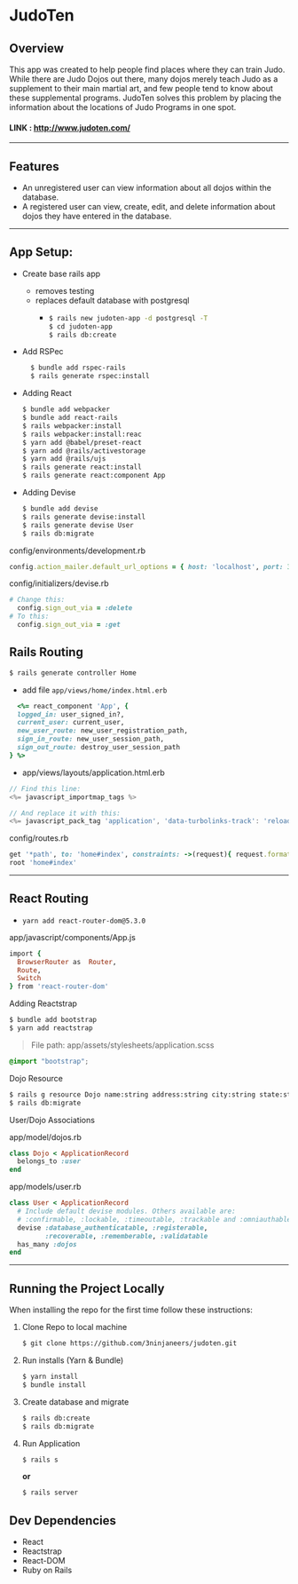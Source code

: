 # JudoTen

## Overview

This app was created to help people find places where they can train Judo. While there are Judo Dojos out there, many dojos merely teach Judo as a supplement to their main martial art, and few people tend to know about these supplemental programs. JudoTen solves this problem by placing the information about the locations of Judo Programs in one spot.

#### LINK : http://www.judoten.com/

---

## Features

- An unregistered user can view information about all dojos within the database.
- A registered user can view, create, edit, and delete information about dojos they have entered in the database.

---

## App Setup:

- Create base rails app
  - removes testing
  - replaces default database with postgresql
    - ```bash
      $ rails new judoten-app -d postgresql -T
      $ cd judoten-app
      $ rails db:create
      ```
- Add RSPec
  ```bash
    $ bundle add rspec-rails
    $ rails generate rspec:install
  ```
- Adding React
  ```bash
  $ bundle add webpacker
  $ bundle add react-rails
  $ rails webpacker:install
  $ rails webpacker:install:reac
  $ yarn add @babel/preset-react
  $ yarn add @rails/activestorage
  $ yarn add @rails/ujs
  $ rails generate react:install
  $ rails generate react:component App
  ```
- Adding Devise

  ```bash
  $ bundle add devise
  $ rails generate devise:install
  $ rails generate devise User
  $ rails db:migrate
  ```

config/environments/development.rb

```ruby
config.action_mailer.default_url_options = { host: 'localhost', port: 3000 }
```

config/initializers/devise.rb

```ruby
# Change this:
  config.sign_out_via = :delete
# To this:
  config.sign_out_via = :get
```

## Rails Routing

```bash
$ rails generate controller Home
```

- add file `app/views/home/index.html.erb`

```ruby
  <%= react_component 'App', {
  logged_in: user_signed_in?,
  current_user: current_user,
  new_user_route: new_user_registration_path,
  sign_in_route: new_user_session_path,
  sign_out_route: destroy_user_session_path
} %>
```

- app/views/layouts/application.html.erb

```javascript
// Find this line:
<%= javascript_importmap_tags %>

// And replace it with this:
<%= javascript_pack_tag 'application', 'data-turbolinks-track': 'reload' %>
```

config/routes.rb

```ruby
get '*path', to: 'home#index', constraints: ->(request){ request.format.html? }
root 'home#index'
```

---

## React Routing

- `yarn add react-router-dom@5.3.0`

app/javascript/components/App.js

```ruby
import {
  BrowserRouter as  Router,
  Route,
  Switch
} from 'react-router-dom'
```

Adding Reactstrap

```bash
$ bundle add bootstrap
$ yarn add reactstrap
```

> File path: app/assets/stylesheets/application.scss

```scss
@import "bootstrap";
```

Dojo Resource

```bash
$ rails g resource Dojo name:string address:string city:string state:string website:string phone:string instructor:string email:string image:text user_id:integer
$ rails db:migrate
```

User/Dojo Associations

app/model/dojos.rb

```ruby
class Dojo < ApplicationRecord
  belongs_to :user
end
```

app/models/user.rb

```ruby
class User < ApplicationRecord
  # Include default devise modules. Others available are:
  # :confirmable, :lockable, :timeoutable, :trackable and :omniauthable
  devise :database_authenticatable, :registerable,
         :recoverable, :rememberable, :validatable
  has_many :dojos
end
```

---

## Running the Project Locally

When installing the repo for the first time follow these instructions:

1.  Clone Repo to local machine
    ```bash
    $ git clone https://github.com/3ninjaneers/judoten.git
    ```
2.  Run installs (Yarn & Bundle)
    ```bash
    $ yarn install
    $ bundle install
    ```
3.  Create database and migrate
    ```bash
    $ rails db:create
    $ rails db:migrate
    ```
4.  Run Application
    ```bash
    $ rails s
    ```
    **or**
    ```bash
    $ rails server
    ```

## Dev Dependencies

- React
- Reactstrap
- React-DOM
- Ruby on Rails
